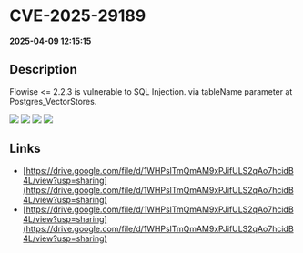 # CVE-2025-29189

**2025-04-09 12:15:15**

## Description
Flowise <= 2.2.3 is vulnerable to SQL Injection. via tableName parameter at Postgres_VectorStores.

![](https://img.shields.io/static/v1?label=Exploit&message=Yes&color=red)
![](https://img.shields.io/static/v1?label=Score&message=7.6&color=red)
![](https://img.shields.io/static/v1?label=Severity&message=HIGH&color=red)
![](https://img.shields.io/static/v1?label=CWE&message=SQL&color=green)

## Links
- [https://drive.google.com/file/d/1WHPslTmQmAM9xPJifULS2qAo7hcidB4L/view?usp=sharing](https://drive.google.com/file/d/1WHPslTmQmAM9xPJifULS2qAo7hcidB4L/view?usp=sharing)
- [https://drive.google.com/file/d/1WHPslTmQmAM9xPJifULS2qAo7hcidB4L/view?usp=sharing](https://drive.google.com/file/d/1WHPslTmQmAM9xPJifULS2qAo7hcidB4L/view?usp=sharing)
